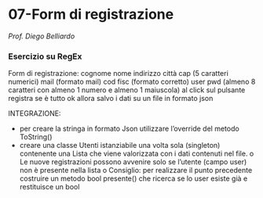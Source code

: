 # 07-Form di registrazione

_Prof. Diego Belliardo_


### Esercizio su RegEx

Form di registrazione:
cognome
nome
indirizzo
città
cap (5 caratteri numerici)
mail (formato mail)
cod fisc (formato corretto)
user
pwd (almeno 8 caratteri con almeno 1 numero e almeno 1 maiuscola)
al click sul pulsante registra se è tutto ok allora salvo i dati su un file in formato json

INTEGRAZIONE:
- per creare la stringa in formato Json utilizzare l’override del metodo ToString()
- creare una classe Utenti istanziabile una volta sola (singleton) contenente una Lista che viene
valorizzata con i dati contenuti nel file.
o Le nuove registrazioni possono avvenire solo se l’utente (campo user) non è presente nella
lista
o Consiglio: per realizzare il punto precedente costruire un metodo bool presente() che
ricerca se lo user esiste già e restituisce un bool